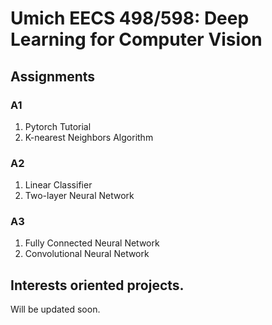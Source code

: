 # Umich EECS 498/598: Deep Learning for Computer Vision

## Assignments
### A1
1. Pytorch Tutorial
2. K-nearest Neighbors Algorithm

### A2
1. Linear Classifier
2. Two-layer Neural Network

### A3
1. Fully Connected Neural Network
2. Convolutional Neural Network

## Interests oriented projects.

Will be updated soon.
